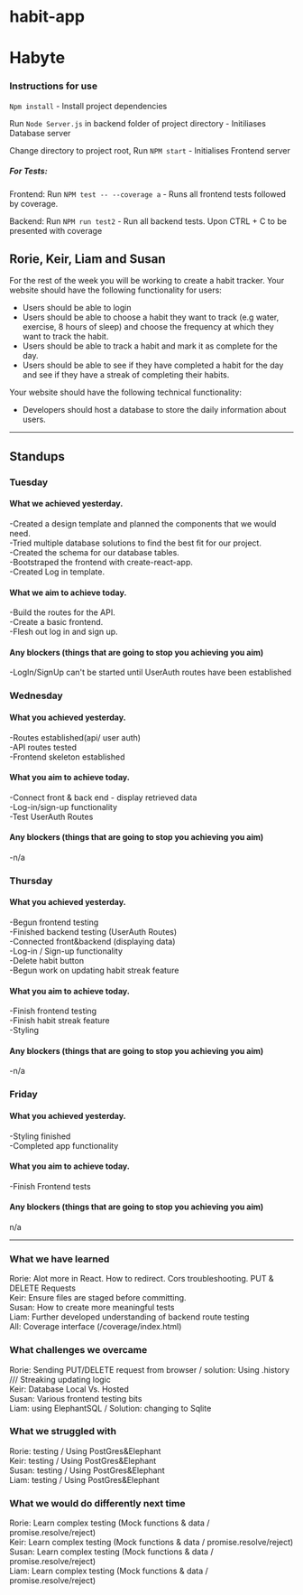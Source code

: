 # habit-app
# Habyte
### Instructions for use

`Npm install`  - Install project dependencies <br/>

Run `Node Server.js` in backend folder of project directory - Initiliases Database server<br/>

Change directory to project root, Run `NPM start` - Initialises Frontend server<br/>


##### For Tests:

Frontend:
Run `NPM test -- --coverage a`  - Runs all frontend tests followed by coverage. <br/>

Backend:
Run `NPM run test2` - Run all backend tests. Upon CTRL + C to be presented with coverage <br/>





## Rorie, Keir, Liam and Susan

For the rest of the week you will be working to create a habit tracker.
Your website should have the following functionality for users:
- Users should be able to login
- Users should be able to choose a habit they want to track (e.g water, exercise, 8 hours of sleep) and choose the frequency at which they want to track the habit.
- Users should be able to track a habit and mark it as complete for the day.
- Users should be able to see if they have completed a habit for the day and see if they have a streak of completing their habits.

Your website should have the following technical functionality:
- Developers should host a database to store the daily information about users.

---
## Standups
### Tuesday
#### What we achieved yesterday.

-Created a design template and planned the components that we would need.<br/>
-Tried multiple database solutions to find the best fit for our project. <br/>
-Created the schema for our database tables. <br/>
-Bootstraped the frontend with create-react-app. <br/>
-Created Log in template.<br/>


#### What we aim to achieve today.
-Build the routes for the API. <br/>
-Create a basic frontend. <br/>
-Flesh out log in and sign up.<br/>

#### Any blockers (things that are going to stop you achieving you aim)
-LogIn/SignUp can't be started until UserAuth routes have been established <br/>


### Wednesday
#### What you achieved yesterday.
-Routes established(api/ user auth) <br/>
-API routes tested <br/>
-Frontend skeleton established <br/>



#### What you aim to achieve today.
-Connect front & back end - display retrieved data <br/>
-Log-in/sign-up functionality <br/>
-Test UserAuth Routes <br/>


#### Any blockers (things that are going to stop you achieving you aim)
-n/a

### Thursday
#### What you achieved yesterday.
-Begun frontend testing  <br/>
-Finished backend testing (UserAuth Routes) <br/>
-Connected front&backend (displaying data) <br/>
-Log-in / Sign-up functionality  <br/>
-Delete habit button <br/>
-Begun work on updating habit streak feature <br/>


#### What you aim to achieve today.
-Finish frontend testing <br/>
-Finish habit streak feature <br/>
-Styling  <br/>


#### Any blockers (things that are going to stop you achieving you aim)
-n/a

### Friday
#### What you achieved yesterday.
-Styling finished <br/> 
-Completed app functionality <br/>

#### What you aim to achieve today.
-Finish Frontend tests <br/>

#### Any blockers (things that are going to stop you achieving you aim)
n/a

---
### What we have learned
Rorie: Alot more in React. How to redirect. Cors troubleshooting. PUT & DELETE Requests<br/>
Keir: Ensure files are staged before committing.<br/>
Susan: How to create more meaningful tests <br/>
Liam: Further developed understanding of backend route testing <br/>
All: Coverage interface (/coverage/index.html)

### What challenges we overcame
Rorie: Sending PUT/DELETE request from browser / solution: Using .history  /// Streaking updating logic <br/>
Keir: Database Local Vs. Hosted <br/>
Susan: Various frontend testing bits <br/>
Liam: using ElephantSQL / Solution: changing to Sqlite <br/>

### What we struggled with
Rorie: testing  /  Using PostGres&Elephant <br/>
Keir: testing  /  Using PostGres&Elephant  <br/> 
Susan: testing  /  Using PostGres&Elephant <br/>
Liam: testing  /  Using PostGres&Elephant <br/>

### What we would do differently next time
Rorie: Learn complex testing (Mock functions & data / promise.resolve/reject) <br/>
Keir: Learn complex testing (Mock functions & data / promise.resolve/reject) <br/>
Susan: Learn complex testing (Mock functions & data / promise.resolve/reject) <br/>
Liam: Learn complex testing (Mock functions & data / promise.resolve/reject) <br/>
